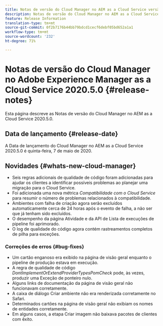 ```yaml
---
title: Notas de versão do Cloud Manager no AEM as a Cloud Service versão 2020.5.0
description: Notas de versão do Cloud Manager no AEM as a Cloud Service versão 2020.5.0
feature: Release Information
translation-type: tm+mt
source-git-commit: 0f2b7176b44bb79bdcd1cecf6debf05bd652a1a1
workflow-type: tm+mt
source-wordcount: '232'
ht-degree: 71%

---
```



# Notas de versão do Cloud Manager no Adobe Experience Manager as a Cloud Service 2020.5.0 {#release-notes}

Esta página descreve as Notas de versão do Cloud Manager no AEM as a Cloud Service 2020.5.0.

## Data de lançamento {#release-date}

A Data de lançamento do Cloud Manager no AEM as a Cloud Service 2020.5.0 é quinta-feira, 7 de maio de 2020.

## Novidades {#whats-new-cloud-manager}

* Seis regras adicionais de qualidade de código foram adicionadas para ajudar os clientes a identificar possíveis problemas ao planejar uma migração para o Cloud Service.
* Foi adicionada uma nova métrica *Compatibilidade com o Cloud Service* para resumir o número de problemas relacionados à compatibilidade.
* Ambientes com falha de criação agora serão excluídos automaticamente cerca de 24 horas após o evento de falha, a não ser que já tenham sido excluídos.
* O desempenho da página Atividade e da API de Lista de execuções de pipeline foi aprimorado.
* O log de qualidade do código agora contém rastreamentos completos de pilha para exceções.

### Correções de erros {#bug-fixes}

* Um cartão enganoso era exibido na página de visão geral enquanto o pipeline de produção estava em execução.
* A regra de qualidade de código *DontImplementOrExtendProviderTypesPomCheck* pode, às vezes, produzir uma Exceção de ponteiro nulo.
* Alguns links de documentação da página de visão geral não funcionavam corretamente.
* A caixa de diálogo Criar ambiente não era renderizada corretamente no Safari.
* Determinados cartões na página de visão geral não exibiam os nomes de entidades corretamente.
* Em alguns casos, a etapa Criar imagem não baixava pacotes de clientes com êxito.
